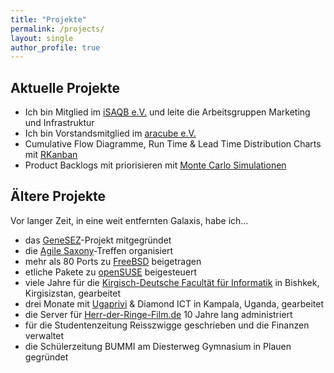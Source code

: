 ```yaml
---
title: "Projekte"
permalink: /projects/
layout: single
author_profile: true
---
```


## Aktuelle Projekte

* Ich bin Mitglied im [iSAQB e.V.][1] und leite die Arbeitsgruppen Marketing und Infrastruktur
* Ich bin Vorstandsmitglied im [aracube e.V.][2]
* Cumulative Flow Diagramme, Run Time & Lead Time Distribution Charts mit [RKanban][3]
* Product Backlogs mit priorisieren mit [Monte Carlo Simulationen][4]

## Ältere Projekte
Vor langer Zeit, in eine weit entfernten Galaxis, habe ich…

* das [GeneSEZ][11]-Projekt mitgegründet
* die [Agile Saxony][12]-Treffen organisiert
* mehr als 80 Ports zu [FreeBSD][5] beigetragen
* etliche Pakete zu [openSUSE][6] beigesteuert
* viele Jahre für die [Kirgisch-Deutsche Facultät für Informatik][7] in Bishkek, Kirgisizstan, gearbeitet
* drei Monate mit [Ugaprivi][8] & Diamond ICT in Kampala, Uganda, gearbeitet
* die Server für [Herr-der-Ringe-Film.de][10] 10 Jahre lang administriert
* für die Studentenzeitung Reisszwigge geschrieben und die Finanzen verwaltet
* die Schülerzeitung BUMMI am Diesterweg Gymnasium in Plauen gegründet

[1]:	https://isaqb.org/
[2]:	http://aracube.de/
[3]:	https://github.com/gbeine/RKanban "RKanban"
[4]:	https://github.com/gbeine/ProductBacklogMonteCarlo "monte carlo simulations"
[5]:	https://freebsd.org/ "FreeBSD"
[6]:	https://opensuse.org/ "openSUSE"
[7]:	http://kgfi.ksucta.kg/index.php/en/ "[Kyrgyz-German Faculty of Applied Informatics]"
[8]:	https://www.ugaprivi.org/ "Ugaprivi"
[10]:	https://herr-der-ringe-film.de "Herr-der-Ringe-Film.de"
[11]:	http://genesez.de
[12]:	https://www.xing.com/communities/groups/agile-saxony-1060189
